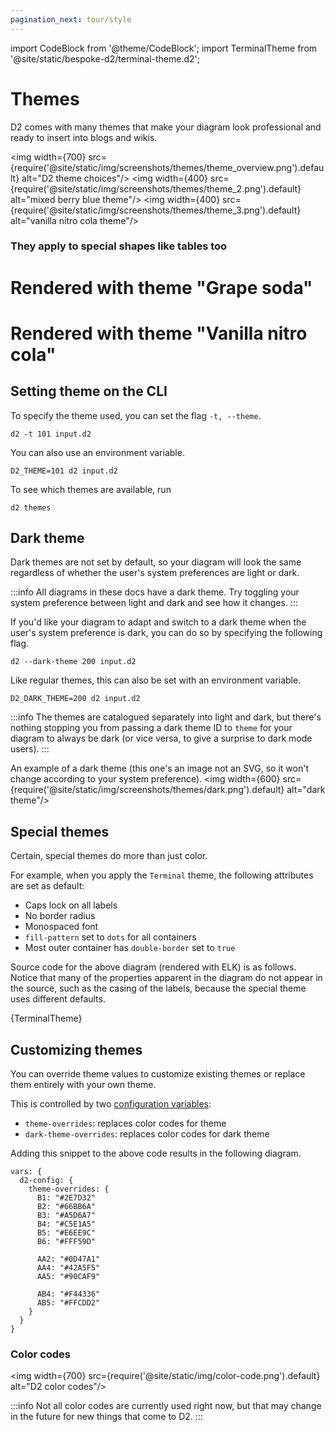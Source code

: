 ```yaml
---
pagination_next: tour/style
---
```

import CodeBlock from '@theme/CodeBlock';
import TerminalTheme from '@site/static/bespoke-d2/terminal-theme.d2';

# Themes

D2 comes with many themes that make your diagram look professional and ready to insert
into blogs and wikis.

<img width={700} src={require('@site/static/img/screenshots/themes/theme_overview.png').default} alt="D2 theme choices"/>
<img width={400} src={require('@site/static/img/screenshots/themes/theme_2.png').default} alt="mixed berry blue theme"/>
<img width={400} src={require('@site/static/img/screenshots/themes/theme_3.png').default} alt="vanilla nitro cola theme"/>

### They apply to special shapes like tables too

# Rendered with theme "Grape soda"

<div className="embedSVG" dangerouslySetInnerHTML={{__html: require('@site/static/img/generated/theme-table.svg2')}}></div>

# Rendered with theme "Vanilla nitro cola"

<div className="embedSVG" dangerouslySetInnerHTML={{__html: require('@site/static/img/generated/theme-table-2.svg2')}}></div>

## Setting theme on the CLI

To specify the theme used, you can set the flag `-t, --theme`.

```shell
d2 -t 101 input.d2
```

You can also use an environment variable.

```shell
D2_THEME=101 d2 input.d2
```

To see which themes are available, run

```shell
d2 themes
```

## Dark theme

Dark themes are not set by default, so your diagram will look the same regardless of
whether the user's system preferences are light or dark.

:::info
All diagrams in these docs have a dark theme. Try toggling your system preference between
light and dark and see how it changes.
:::

If you'd like your diagram to adapt and switch to a dark theme when the user's system
preference is dark, you can do so by specifying the following flag.

```shell
d2 --dark-theme 200 input.d2
```

Like regular themes, this can also be set with an environment variable.

```shell
D2_DARK_THEME=200 d2 input.d2
```

:::info
The themes are catalogued separately into light and dark, but there's nothing stopping you
from passing a dark theme ID to `theme` for your diagram to always be dark (or vice versa,
to give a surprise to dark mode users).
:::

An example of a dark theme (this one's an image not an SVG, so it won't change according
to your system preference).
<img width={600} src={require('@site/static/img/screenshots/themes/dark.png').default} alt="dark theme"/>

## Special themes

Certain, special themes do more than just color.

For example, when you apply the `Terminal` theme, the following attributes are set as
default:
- Caps lock on all labels
- No border radius
- Monospaced font
- `fill-pattern` set to `dots` for all containers
- Most outer container has `double-border` set to `true`

<div style={{width: "100%", margin: "0 auto"}} className="embedSVG" dangerouslySetInnerHTML={{__html: require('@site/static/img/generated/terminal-theme.svg2')}}></div>

Source code for the above diagram (rendered with ELK) is as follows. Notice that many of
the properties apparent in the diagram do not appear in the source, such as the casing of
the labels, because the special theme uses different defaults.

<CodeBlock className="language-d2">
    {TerminalTheme}
</CodeBlock>

## Customizing themes

You can override theme values to customize existing themes or replace them entirely with
your own theme.

This is controlled by two [configuration variables](/tour/vars#configuration-variables):

- `theme-overrides`: replaces color codes for theme
- `dark-theme-overrides`: replaces color codes for dark theme

Adding this snippet to the above code results in the following diagram.

```d2-incomplete
vars: {
  d2-config: {
    theme-overrides: {
      B1: "#2E7D32"
      B2: "#66BB6A"
      B3: "#A5D6A7"
      B4: "#C5E1A5"
      B5: "#E6EE9C"
      B6: "#FFF59D"

      AA2: "#0D47A1"
      AA4: "#42A5F5"
      AA5: "#90CAF9"

      AB4: "#F44336"
      AB5: "#FFCDD2"
    }
  }
}
```

<div style={{width: "100%", margin: "0 auto"}} className="embedSVG" dangerouslySetInnerHTML={{__html: require('@site/static/img/generated/theme-override.svg2')}}></div>

### Color codes

<img width={700} src={require('@site/static/img/color-code.png').default} alt="D2 color
codes"/>

:::info
Not all color codes are currently used right now, but that may change in the future for
new things that come to D2.
:::
